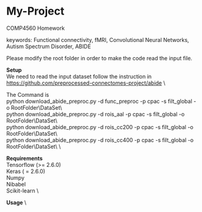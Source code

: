 # My-Project
COMP4560 Homework

keywords: Functional connectivity, fMRI, Convolutional Neural Networks, Autism Spectrum Disorder, ABIDE

Please modify the root folder in order to make the code read the input file.

__Setup__ \
We need to read the input dataset follow the instruction in https://github.com/preprocessed-connectomes-project/abide \

The Command is \
python download_abide_preproc.py -d func_preproc -p cpac -s filt_global -o RootFolder\DataSet\ \
python download_abide_preproc.py -d rois_aal -p cpac -s filt_global -o RootFolder\DataSet\ \
python download_abide_preproc.py -d rois_cc200 -p cpac -s filt_global -o RootFolder\DataSet\ \
python download_abide_preproc.py -d rois_cc400 -p cpac -s filt_global -o RootFolder\DataSet\ \

__Requirements__ \
Tensorflow (>= 2.6.0) \
Keras ( = 2.6.0) \
Numpy \
Nibabel \
Scikit-learn \

__Usage__ \
